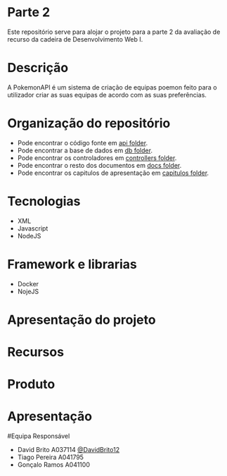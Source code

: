 # Parte 2
Este repositório serve para alojar o projeto para a parte 2 da avaliação de recurso da cadeira de Desenvolvimento Web I.

# Descrição
A PokemonAPI é um sistema de criação de equipas poemon feito para o utilizador criar as suas equipas de acordo com as suas preferências.

# Organização do repositório
* Pode encontrar o código fonte em [api folder](api/).
* Pode encontrar a base de dados em [db folder](db/).
* Pode encontrar os controladores em [controllers folder](controllers/).
* Pode encontrar o resto dos documentos em [docs folder](docs/).
* Pode encontrar os capitulos de apresentação em [capitulos folder](capitulos/).

# Tecnologias
* XML
* Javascript
* NodeJS

# Framework e librarias
* Docker
* NojeJS

# Apresentação do projeto

# Recursos

# Produto

# Apresentação

#Equipa Responsável
* David Brito A037114 [@DavidBrito12](https://https://github.com/DavidBrito12)
* Tiago Pereira A041795
* Gonçalo Ramos A041100

